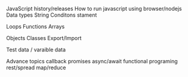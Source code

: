 JavaScript history/releases
How to  run javascript using browser/nodejs
Data types
String
Conditons stament

Loops
Functions
Arrays

Objects
Classes
Export/Import

Test data / varaible data

Advance topics
callback
promises
async/await
functional programing
rest/spread
map/reduce

